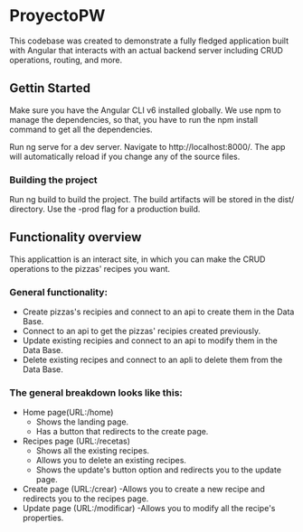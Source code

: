 # ProyectoPW

This codebase was created to demonstrate a fully fledged application built with Angular that interacts with an actual backend server including CRUD operations, routing, and more. 

## Gettin Started
Make sure you have the Angular CLI v6 installed globally. We use npm to manage the dependencies, so that, you have to run the npm install command to get all the dependencies.

Run ng serve for a dev server. Navigate to http://localhost:8000/. The app will automatically reload if you change any of the source files.

### Building the project
Run ng build to build the project. The build artifacts will be stored in the dist/ directory. Use the -prod flag for a production build.

## Functionality overview

This applicattion is an interact site, in which you can make the CRUD operations to the pizzas' recipes you want.

### General functionality:

- Create pizzas's recipies and connect to an api to create them in the Data Base.
- Connect to an api to get the pizzas' recipies created previously.
- Update existing recipies and connect to an api to modify them in the Data Base.
- Delete existing recipes and connect to an apli to delete them from the Data Base.

### The general breakdown looks like this:
- Home page(URL:/home)
	- Shows the landing page.
	- Has a button that redirects to the create page.
- Recipes page (URL:/recetas)
	- Shows all the existing recipes.
	- Allows you to delete an existing recipes.
	- Shows the update's button option and redirects you to the update page.
- Create page (URL:/crear)
	-Allows you to create a new recipe and redirects you to the recipes page.
- Update page (URL:/modificar)
	-Allows you to modify all the recipe's properties.

